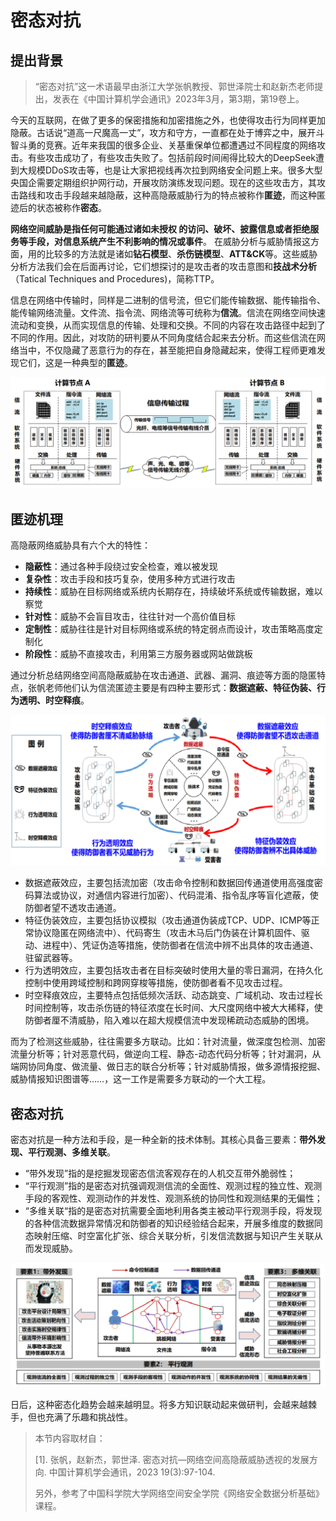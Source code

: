# 密态对抗

## 提出背景

> “密态对抗”这一术语最早由浙江大学张帆教授、郭世泽院士和赵新杰老师提出，发表在《中国计算机学会通讯》2023年3月，第3期，第19卷上。

今天的互联网，在做了更多的保密措施和加密措施之外，也使得攻击行为同样更加隐蔽。古话说“道高一尺魔高一丈”，攻方和守方，一直都在处于博弈之中，展开斗智斗勇的竞赛。近年来我国的很多企业、关基重保单位都遭遇过不同程度的网络攻击。有些攻击成功了，有些攻击失败了。包括前段时间闹得比较大的DeepSeek遭到大规模DDoS攻击等，也是让大家把视线再次拉到网络安全问题上来。很多大型央国企需要定期组织护网行动，开展攻防演练发现问题。现在的这些攻击方，其攻击路线和攻击手段越来越隐蔽，这种高隐蔽威胁行为的特点被称作**匿迹**，而这种匿迹后的状态被称作**密态**。

**网络空间威胁是指任何可能通过诸如未授权 的访问、破坏、披露信息或者拒绝服务等手段，对信息系统产生不利影响的情况或事件**。 在威胁分析与威胁情报这方面，用的比较多的方法就是诸如**钻石模型**、**杀伤链模型**、**ATT&CK**等。这些威胁分析方法我们会在后面再讨论，它们想探讨的是攻击者的攻击意图和**技战术分析**（Tatical Techniques and Procedures)，简称TTP。

信息在网络中传输时，同样是二进制的信号流，但它们能传输数据、能传输指令、能传输网络流量。文件流、指令流、网络流等可统称为**信流**。信流在网络空间快速流动和变换，从而实现信息的传输、处理和交换。不同的内容在攻击路径中起到了不同的作用。因此，对攻防的研判要从不同角度结合起来去分析。而这些信流在网络当中，不仅隐藏了恶意行为的存在，甚至能把自身隐藏起来，使得工程师更难发现它们，这是一种典型的**匿迹**。

![1739765920852](./src/1739765920852.png)

## 匿迹机理

高隐蔽网络威胁具有六个大的特性：

- **隐蔽性**：通过各种手段绕过安全检查，难以被发现
- **复杂性**：攻击手段和技巧复杂，使用多种方式进行攻击
- **持续性**：威胁在目标网络或系统内长期存在，持续破坏系统或传输数据，难以察觉
- **针对性**：威胁不会盲目攻击，往往针对一个高价值目标
- **定制性**：威胁往往是针对目标网络或系统的特定弱点而设计，攻击策略高度定制化
- **阶段性**：威胁不直接攻击，利用第三方服务器或网站做跳板

 通过分析总结网络空间高隐蔽威胁在攻击通道、武器、漏洞、痕迹等方面的隐匿特点，张帆老师他们认为信流匿迹主要是有四种主要形式：**数据遮蔽、特征伪装、行为透明、时空释痕**。

![1739766240647](./src/1739766240647.png)

- 数据遮蔽效应，主要包括流加密（攻击命令控制和数据回传通道使用高强度密码算法或协议，对通信内容进行加密）、代码混淆、指令乱序等盲化遮蔽，使防御者望不透攻击通道。
- 特征伪装效应，主要包括协议模拟（攻击通道伪装成TCP、UDP、ICMP等正常协议隐匿在网络流中）、代码寄生（攻击木马后门伪装在计算机固件、驱动、进程中）、凭证伪造等措施，使防御者在信流中辨不出具体的攻击通道、驻留武器等。
- 行为透明效应，主要包括攻击者在目标突破时使用大量的零日漏洞，在持久化控制中使用跨域控制和跨网穿梭等措施，使防御者看不见攻击过程。
- 时空释痕效应，主要特点包括低频次活跃、动态跳变、广域机动、攻击过程长时间控制等，攻击杀伤链的特征浓度在长时间、大尺度网络中被大大稀释，使防御者厘不清威胁，陷入难以在超大规模信流中发现稀疏动态威胁的困境。

而为了检测这些威胁，往往需要多方联动。比如：针对流量，做深度包检测、加密流量分析等；针对恶意代码，做逆向工程、静态-动态代码分析等；针对漏洞，从端网协同角度、做流量、做日志的联合分析等；针对威胁情报，做多源情报挖掘、威胁情报知识图谱等……，这一工作是需要多方联动的一个大工程。

## 密态对抗

密态对抗是一种方法和手段，是一种全新的技术体制。其核心具备三要素：**带外发现、平行观测、多维关联**。

- “带外发现”指的是挖掘发现密态信流客观存在的人机交互带外脆弱性；
- “平行观测”指的是密态对抗强调观测信流的全面性、观测过程的独立性、观测手段的客观性、观测动作的并发性、观测系统的协同性和观测结果的无偏性；
- “多维关联“指的是密态对抗需要全面地利用各类主被动平行观测手段，将发现的各种信流数据异常情况和防御者的知识经验结合起来，开展多维度的数据同态映射压缩、时空富化扩张、综合关联分析，引发信流数据与知识产生关联从而发现威胁。

![1739766540503](./src/1739766540503.png)

日后，这种密态化趋势会越来越明显。将多方知识联动起来做研判，会越来越棘手，但也充满了乐趣和挑战性。

> 本节内容取材自：
>
> [1]. 张帆，赵新杰，郭世泽. 密态对抗—网络空间高隐蔽威胁透视的发展方向. 中国计算机学会通讯，2023 19(3):97-104.
>
> 另外，参考了中国科学院大学网络空间安全学院《网络安全数据分析基础》课程。





